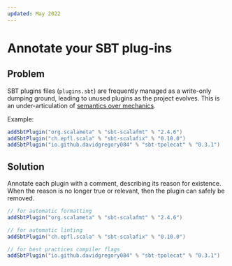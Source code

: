 ```yaml
---
updated: May 2022
---
```

# Annotate your SBT plug-ins

## Problem

SBT plugins files (`plugins.sbt`) are frequently managed as a write-only dumping ground, leading to unused plugins as the project evolves. This is an under-articulation of [semantics over mechanics](semantics-over-mecahnics.md).

Example:

```scala
addSbtPlugin("org.scalameta" % "sbt-scalafmt" % "2.4.6")
addSbtPlugin("ch.epfl.scala" % "sbt-scalafix" % "0.10.0")
addSbtPlugin("io.github.davidgregory084" % "sbt-tpolecat" % "0.3.1")
```

## Solution

Annotate each plugin with a comment, describing its reason for existence. When the reason is no longer true or relevant, then the plugin can safely be removed.

```scala
// for automatic formatting
addSbtPlugin("org.scalameta" % "sbt-scalafmt" % "2.4.6")

// for automatic linting
addSbtPlugin("ch.epfl.scala" % "sbt-scalafix" % "0.10.0")

// for best practices compiler flags
addSbtPlugin("io.github.davidgregory084" % "sbt-tpolecat" % "0.3.1")
```

